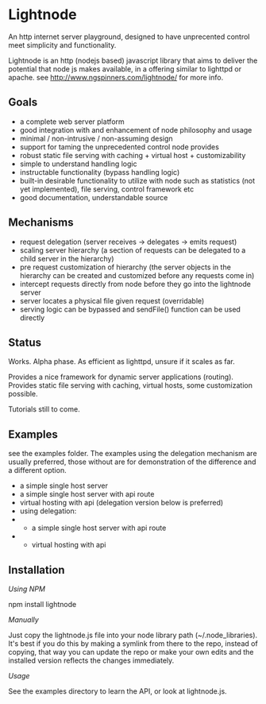 Lightnode
=========

An http internet server playground, designed to have unprecented control meet simplicity and functionality.

Lightnode is an http (nodejs based) javascript library that aims to deliver the potential that node js makes available, in a offering similar to lighttpd or apache.  see <http://www.ngspinners.com/lightnode/> for more info.


Goals
-----

* a complete web server platform
* good integration with and enhancement of node philosophy and usage
* minimal / non-intrusive / non-assuming design
* support for taming the unprecedented control node provides
* robust static file serving with caching + virtual host + customizability
* simple to understand handling logic
* instructable functionality (bypass handling logic)
* built-in desirable functionality to utilize with node such as statistics (not yet implemented), file serving, control framework etc
* good documentation, understandable source

Mechanisms
----------

* request delegation (server receives -> delegates -> emits request)
* scaling server hierarchy (a section of requests can be delegated to a child server in the hierarchy)
* pre request customization of hierarchy (the server objects in the hierarchy can be created and customized before any requests come in)
* intercept requests directly from node before they go into the lightnode server
* server locates a physical file given request (overridable)
* serving logic can be bypassed and sendFile() function can be used directly


Status
------

Works. Alpha phase. As efficient as lighttpd, unsure if it scales as far.

Provides a nice framework for dynamic server applications (routing). Provides static file serving with caching, virtual hosts, some customization possible.

Tutorials still to come.


Examples
--------

see the examples folder. The examples using the delegation mechanism are usually preferred, those without are for demonstration of the difference and a different option.

* a simple single host server
* a simple single host server with api route
* virtual hosting with api (delegation version below is preferred)
* using delegation:
* * a simple single host server with api route
* * virtual hosting with api


Installation
------------

*Using NPM*

npm install lightnode

*Manually*

Just copy the lightnode.js file into your node library path (~/.node_libraries). 
It's best if you do this by making a symlink from there to the repo, instead of copying, 
that way you can update the repo or make your own edits and the installed version reflects the changes immediately.

*Usage*

See the examples directory to learn the API, or look at lightnode.js.

